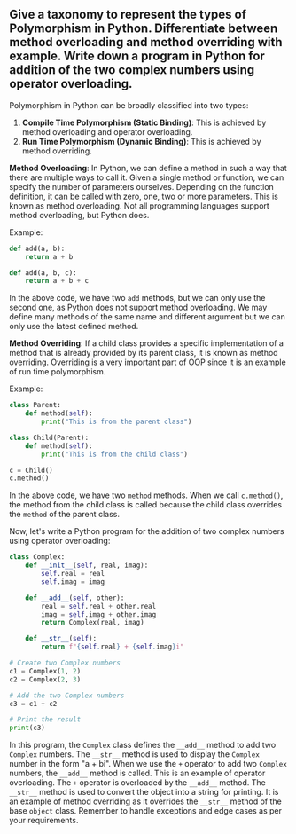 ## Give a taxonomy to represent the types of Polymorphism in Python. Differentiate between method overloading and method overriding with example. Write down a program in Python for addition of the two complex numbers using operator overloading.

Polymorphism in Python can be broadly classified into two types:

1. **Compile Time Polymorphism (Static Binding)**: This is achieved by method overloading and operator overloading.
2. **Run Time Polymorphism (Dynamic Binding)**: This is achieved by method overriding.

**Method Overloading**: In Python, we can define a method in such a way that there are multiple ways to call it. Given a single method or function, we can specify the number of parameters ourselves. Depending on the function definition, it can be called with zero, one, two or more parameters. This is known as method overloading. Not all programming languages support method overloading, but Python does.

Example:
```python
def add(a, b):
    return a + b

def add(a, b, c):
    return a + b + c
```
In the above code, we have two `add` methods, but we can only use the second one, as Python does not support method overloading. We may define many methods of the same name and different argument but we can only use the latest defined method.

**Method Overriding**: If a child class provides a specific implementation of a method that is already provided by its parent class, it is known as method overriding. Overriding is a very important part of OOP since it is an example of run time polymorphism.

Example:
```python
class Parent:
    def method(self):
        print("This is from the parent class")

class Child(Parent):
    def method(self):
        print("This is from the child class")

c = Child()
c.method()
```
In the above code, we have two `method` methods. When we call `c.method()`, the method from the child class is called because the child class overrides the `method` of the parent class.

Now, let's write a Python program for the addition of two complex numbers using operator overloading:

```python
class Complex:
    def __init__(self, real, imag):
        self.real = real
        self.imag = imag

    def __add__(self, other):
        real = self.real + other.real
        imag = self.imag + other.imag
        return Complex(real, imag)

    def __str__(self):
        return f"{self.real} + {self.imag}i"

# Create two Complex numbers
c1 = Complex(1, 2)
c2 = Complex(2, 3)

# Add the two Complex numbers
c3 = c1 + c2

# Print the result
print(c3)
```
In this program, the `Complex` class defines the `__add__` method to add two `Complex` numbers. The `__str__` method is used to display the `Complex` number in the form "a + bi". When we use the `+` operator to add two `Complex` numbers, the `__add__` method is called. This is an example of operator overloading. The `+` operator is overloaded by the `__add__` method. The `__str__` method is used to convert the object into a string for printing. It is an example of method overriding as it overrides the `__str__` method of the base `object` class. Remember to handle exceptions and edge cases as per your requirements.
